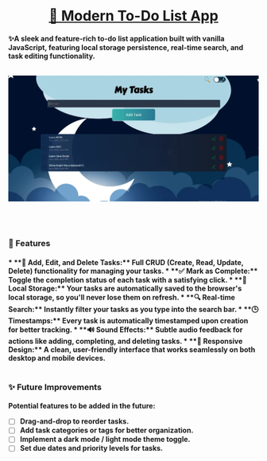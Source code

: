 <br>
<h1 align="center"> <a href="https://maxim-belyi.github.io/to-do/" target="_blank">📝 Modern To-Do List App </a>
<br>
<h4>✨A sleek and feature-rich to-do list application built with vanilla JavaScript, featuring local storage persistence, real-time search, and task editing functionality.
<br>
<br>
<p align="center">
  <img src="img/screenshot.webp" alt="app screenshot" width="800">
</p>
<br>
<br>
<h3>🚀 Features
<br>
<h4>*   **📝 Add, Edit, and Delete Tasks:** Full CRUD (Create, Read, Update, Delete) functionality for managing your tasks.
*   **✅ Mark as Complete:** Toggle the completion status of each task with a satisfying click.
*   **💾 Local Storage:** Your tasks are automatically saved to the browser's local storage, so you'll never lose them on refresh.
*   **🔍 Real-time Search:** Instantly filter your tasks as you type into the search bar.
*   **🕒 Timestamps:** Every task is automatically timestamped upon creation for better tracking.
*   **🔊 Sound Effects:** Subtle audio feedback for actions like adding, completing, and deleting tasks.
*   **📱 Responsive Design:** A clean, user-friendly interface that works seamlessly on both desktop and mobile devices.
<br>
<br>
<h3>✨ Future Improvements
<br>
<h4>Potential features to be added in the future:

*   [ ] Drag-and-drop to reorder tasks.
*   [ ] Add task categories or tags for better organization.
*   [ ] Implement a dark mode / light mode theme toggle.
*   [ ] Set due dates and priority levels for tasks.
